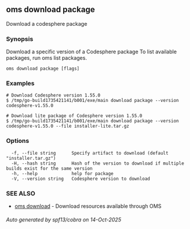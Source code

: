 ## oms download package

Download a codesphere package

### Synopsis

Download a specific version of a Codesphere package
To list available packages, run oms list packages.

```
oms download package [flags]
```

### Examples

```
# Download Codesphere version 1.55.0
$ /tmp/go-build1735421141/b001/exe/main download package --version codesphere-v1.55.0

# Download lite package of Codesphere version 1.55.0
$ /tmp/go-build1735421141/b001/exe/main download package --version codesphere-v1.55.0 --file installer-lite.tar.gz
```

### Options

```
  -f, --file string      Specify artifact to download (default "installer.tar.gz")
  -H, --hash string      Hash of the version to download if multiple builds exist for the same version
  -h, --help             help for package
  -V, --version string   Codesphere version to download
```

### SEE ALSO

* [oms download](oms_download.md)	 - Download resources available through OMS

###### Auto generated by spf13/cobra on 14-Oct-2025
